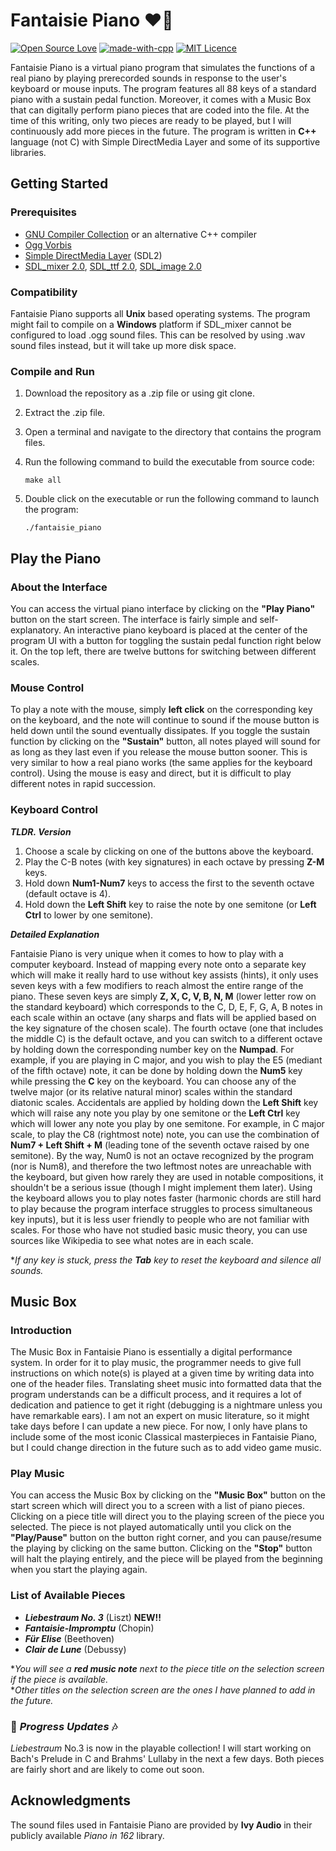 # Fantaisie Piano :heart::musical_note:
[![Open Source Love](https://badges.frapsoft.com/os/v1/open-source.png?v=103)](https://github.com/ellerbrock/open-source-badges/)
[![made-with-cpp](https://img.shields.io/badge/made%20with-C%2B%2B-yellowgreen.svg)](https://isocpp.org)
[![MIT Licence](https://img.shields.io/apm/l/vim-mode.svg)](https://opensource.org/licenses/mit-license.php)

Fantaisie Piano is a virtual piano program that simulates the functions of a real piano by playing prerecorded sounds in response to the user's keyboard or mouse inputs. The program features all 88 keys of a standard piano with a sustain pedal function. Moreover, it comes with a Music Box that can digitally perform piano pieces that are coded into the file. At the time of this writing, only two pieces are ready to be played, but I will continuously add more pieces in the future. The program is written in **C++** language (not C) with Simple DirectMedia Layer and some of its supportive libraries.

## Getting Started
### Prerequisites
* [GNU Compiler Collection](https://gcc.gnu.org/) or an alternative C++ compiler
* [Ogg Vorbis](https://xiph.org/downloads/)
* [Simple DirectMedia Layer](https://www.libsdl.org/download-2.0.php) (SDL2)
* [SDL_mixer 2.0](https://www.libsdl.org/projects/SDL_mixer/), [SDL_ttf 2.0](https://www.libsdl.org/projects/SDL_ttf/), [SDL_image 2.0](https://www.libsdl.org/projects/SDL_image/)

### Compatibility
Fantaisie Piano supports all **Unix** based operating systems. The program might fail to compile on a **Windows** platform if SDL_mixer cannot be configured to load .ogg sound files. This can be resolved by using .wav sound files instead, but it will take up more disk space.

### Compile and Run
1. Download the repository as a .zip file or using git clone.
2. Extract the .zip file.
3. Open a terminal and navigate to the directory that contains the program files.
4. Run the following command to build the executable from source code:

	`make all`
5. Double click on the executable or run the following command to launch the program:

	`./fantaisie_piano`

## Play the Piano
### About the Interface
You can access the virtual piano interface by clicking on the **"Play Piano"** button on the start screen. The interface is fairly simple and self-explanatory. An interactive piano keyboard is placed at the center of the program UI with a button for toggling the sustain pedal function right below it. On the top left, there are twelve buttons for switching between different scales.

### Mouse Control
To play a note with the mouse, simply **left click** on the corresponding key on the keyboard, and the note will continue to sound if the mouse button is held down until the sound eventually dissipates. If you toggle the sustain function by clicking on the **"Sustain"** button, all notes played will sound for as long as they last even if you release the mouse button sooner. This is very similar to how a real piano works (the same applies for the keyboard control). Using the mouse is easy and direct, but it is difficult to play different notes in rapid succession.

### Keyboard Control
***TLDR. Version***
1. Choose a scale by clicking on one of the buttons above the keyboard.
2. Play the C-B notes (with key signatures) in each octave by pressing **Z-M** keys.
3. Hold down **Num1-Num7** keys to access the first to the seventh octave (default octave is 4).
4. Hold down the **Left Shift** key to raise the note by one semitone (or **Left Ctrl** to lower by one semitone).

***Detailed Explanation***

Fantaisie Piano is very unique when it comes to how to play with a computer keyboard. Instead of mapping every note onto a separate key which will make it really hard to use without key assists (hints), it only uses seven keys with a few modifiers to reach almost the entire range of the piano. These seven keys are simply **Z, X, C, V, B, N, M** (lower letter row on the standard keyboard) which corresponds to the C, D, E, F, G, A, B notes in each scale within an octave (any sharps and flats will be applied based on the key signature of the chosen scale). The fourth octave (one that includes the middle C) is the default octave, and you can switch to a different octave by holding down the corresponding number key on the **Numpad**. For example, if you are playing in C major, and you wish to play the E5 (mediant of the fifth octave) note, it can be done by holding down the **Num5** key while pressing the **C** key on the keyboard. You can choose any of the twelve major (or its relative natural minor) scales within the standard diatonic scales. Accidentals are applied by holding down the **Left Shift** key which will raise any note you play by one semitone or the **Left Ctrl** key which will lower any note you play by one semitone. For example, in C major scale, to play the C8 (rightmost note) note, you can use the combination of **Num7 + Left Shift + M** (leading tone of the seventh octave raised by one semitone). By the way, Num0 is not an octave recognized by the program (nor is Num8), and therefore the two leftmost notes are unreachable with the keyboard, but given how rarely they are used in notable compositions, it shouldn't be a serious issue (though I might implement them later). Using the keyboard allows you to play notes faster (harmonic chords are still hard to play because the program interface struggles to process simultaneous key inputs), but it is less user friendly to people who are not familiar with scales. For those who have not studied basic music theory, you can use sources like Wikipedia to see what notes are in each scale.

**If any key is stuck, press the **Tab** key to reset the keyboard and silence all sounds.*

## Music Box
### Introduction
The Music Box in Fantaisie Piano is essentially a digital performance system. In order for it to play music, the programmer needs to give full instructions on which note(s) is played at a given time by writing data into one of the header files. Translating sheet music into formatted data that the program understands can be a difficult process, and it requires a lot of dedication and patience to get it right (debugging is a nightmare unless you have remarkable ears). I am not an expert on music literature, so it might take days before I can update a new piece. For now, I only have plans to include some of the most iconic Classical masterpieces in Fantaisie Piano, but I could change direction in the future such as to add video game music.

### Play Music
You can access the Music Box by clicking on the **"Music Box"** button on the start screen which will direct you to a screen with a list of piano pieces. Clicking on a piece title will direct you to the playing screen of the piece you selected. The piece is not played automatically until you click on the **"Play/Pause"** button on the button right corner, and you can pause/resume the playing by clicking on the same button. Clicking on the **"Stop"** button will halt the playing entirely, and the piece will be played from the beginning when you start the playing again.

### List of Available Pieces
* ***Liebestraum No. 3*** (Liszt) **NEW!!**
* ***Fantaisie-Impromptu*** (Chopin)
* ***Für Elise*** (Beethoven)
* ***Clair de Lune*** (Debussy)

**You will see a **red music note** next to the piece title on the selection screen if the piece is available.*  
**Other titles on the selection screen are the ones I have planned to add in the future.*

### :musical_score: *Progress Updates* :notes:
*Liebestraum* No.3 is now in the playable collection! I will start working on Bach's Prelude in C and Brahms' Lullaby in the next a few days. Both pieces are fairly short and are likely to come out soon.

## Acknowledgments
The sound files used in Fantaisie Piano are provided by **Ivy Audio** in their publicly available *Piano in 162* library.
